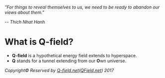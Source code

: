 _"For things to reveal themselves to us, we need to be ready to abandon our views about them."_

-- _Thich Nhat Hanh_

# What is Q-field?
- **Q-field** is a hypothetical energy field extends to hyperspace.
- **Q** stands for a tunnel extending from our **O**wn universe.

_Copyright&copy; Reserved by [Q-field.net](http://q-field.net)([QField.net](http://qfield.net)) 2017_
